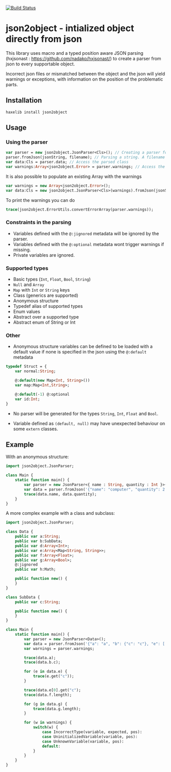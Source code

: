 [![Build Status](https://travis-ci.org/elnabo/json2object.svg?branch=master)](https://travis-ci.org/elnabo/json2object)

# json2object - intialized object directly from json

This library uses macro and a typed position aware JSON parsing (hxjsonast : <https://github.com/nadako/hxjsonast/>) to create a parser from json to every supportable object.

Incorrect json files or mismatched between the object and the json will yield warnings or exceptions, with information on the position of the problematic parts.

## Installation

```
haxelib install json2object
```

## Usage

### Using the parser
```haxe
var parser = new json2object.JsonParser<Cls>(); // Creating a parser for Cls class
parser.fromJson(jsonString, filename); // Parsing a string. A filename is specified for errors management
var data:Cls = parser.data; // Access the parsed class
var warnings:Array<json2object.Error> = parser.warnings; // Access the potential warnings
```

It is also possible to populate an existing Array with the warnings
```haxe
var warnings = new Array<json2object.Error>();
var data:Cls = new json2object.JsonParser<Cls>(warnings).fromJson(jsonString, filename);
```

To print the warnings you can do
```haxe
trace(json2object.ErrorUtils.convertErrorArray(parser.warnings));
```

### Constraints in the parsing

- Variables defined with the `@:jignored` metadata will be ignored by the parser.
- Variables defined with the `@:optional` metadata wont trigger warnings if missing.
- Private variables are ignored.

### Supported types

- Basic types (`Int`, `Float`, `Bool`, `String`)
- `Null` and `Array`
- `Map` with `Int` or `String` keys
- Class (generics are supported)
- Anonymous structure
- Typedef alias of supported types
- Enum values
- Abstract over a supported type
- Abstract enum of String or Int

### Other

- Anonymous structure variables can be defined to be loaded with a default value if none is specified in the json using the `@:default` metadata
```haxe
typedef Struct = {
	var normal:String;

	@:default(new Map<Int, String>())
	var map:Map<Int,String>;

	@:default(-1) @:optional
	var id:Int;
}
```

- No parser will be generated for the types `String`, `Int`, `Float` and `Bool`.

- Variable defined as `(default, null)` may have unexpected behaviour on some `extern` classes.

## Example

With an anonymous structure:
```haxe
import json2object.JsonParser;

class Main {
	static function main() {
		var parser = new JsonParser<{ name : String, quantity : Int }>();
		var data = parser.fromJson('{"name": "computer", "quantity": 2 }', "file.json");
		trace(data.name, data.quantity);
	}
}
```

A more complex example with a class and subclass:
```haxe
import json2object.JsonParser;

class Data {
	public var a:String;
	public var b:SubData;
	public var d:Array<Int>;
	public var e:Array<Map<String, String>>;
	public var f:Array<Float>;
	public var g:Array<Bool>;
	@:jignored
	public var h:Math;

	public function new() {
	}
}

class SubData {
	public var c:String;

	public function new() {
	}
}

class Main {
	static function main() {
		var parser = new JsonParser<Data>();
		var data = parser.fromJson('{"a": "a", "b": {"c": "c"}, "e": [ { "c": "1" }, { "c": "2" } ], "f": [], "g": [ true ] }', "file.json");
		var warnings = parser.warnings;

		trace(data.a);
		trace(data.b.c);

		for (e in data.e) {
			trace(e.get("c"));
		}

		trace(data.e[0].get("c");
		trace(data.f.length);

		for (g in data.g) {
			trace(data.g.length);
		}

		for (w in warnings) {
			switch(w) {
				case IncorrectType(variable, expected, pos):
				case UninitializedVariable(variable, pos):
				case UnknownVariable(variable, pos):
				default:
			}
		}
	}
}
```
